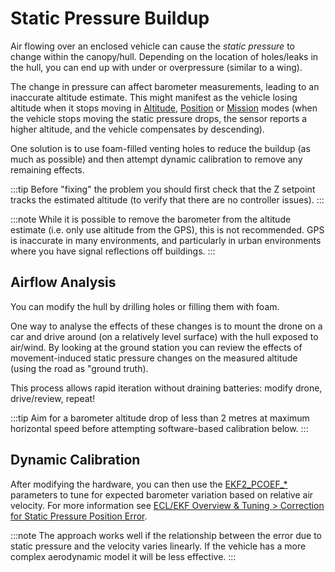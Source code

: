 # Static Pressure Buildup

Air flowing over an enclosed vehicle can cause the *static pressure* to change within the canopy/hull. Depending on the location of holes/leaks in the hull, you can end up with under or overpressure (similar to a wing).

The change in pressure can affect barometer measurements, leading to an inaccurate altitude estimate. This might manifest as the vehicle losing altitude when it stops moving in [Altitude](../flight_modes/altitude_mc.md), [Position](../flight_modes/position_mc.md) or [Mission](../flight_modes/mission.md) modes (when the vehicle stops moving the static pressure drops, the sensor reports a higher altitude, and the vehicle compensates by descending).

One solution is to use foam-filled venting holes to reduce the buildup (as much as possible) and then attempt dynamic calibration to remove any remaining effects.

:::tip
Before "fixing" the problem you should first check that the Z setpoint tracks the estimated altitude (to verify that there are no controller issues).
:::

:::note
While it is possible to remove the barometer from the altitude estimate (i.e. only use altitude from the GPS), this is not recommended.
GPS is inaccurate in many environments, and particularly in urban environments where you have signal reflections off buildings.
:::

## Airflow Analysis

You can modify the hull by drilling holes or filling them with foam.

One way to analyse the effects of these changes is to mount the drone on a car and drive around (on a relatively level surface) with the hull exposed to air/wind. By looking at the ground station you can review the effects of movement-induced static pressure changes on the measured altitude (using the road as "ground truth).

This process allows rapid iteration without draining batteries: modify drone, drive/review, repeat!

:::tip
Aim for a barometer altitude drop of less than 2 metres at maximum horizontal speed before attempting software-based calibration below.
:::

## Dynamic Calibration

After modifying the hardware, you can then use the [EKF2\_PCOEF\_*](../advanced_config/parameter_reference.md#EKF2_PCOEF_XN) parameters to tune for expected barometer variation based on relative air velocity. For more information see [ECL/EKF Overview & Tuning > Correction for Static Pressure Position Error](../advanced_config/tuning_the_ecl_ekf.md#correction-for-static-pressure-position-error).

:::note
The approach works well if the relationship between the error due to static pressure and the velocity varies linearly. 
If the vehicle has a more complex aerodynamic model it will be less effective.
:::
